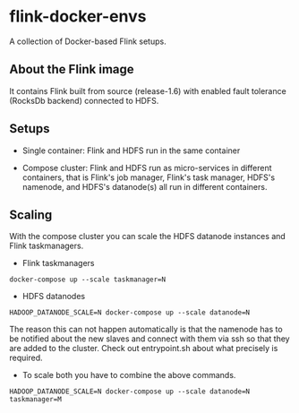 # flink-docker-envs

A collection of Docker-based Flink setups.

## About the Flink image

It contains Flink built from source (release-1.6) with enabled fault tolerance (RocksDb backend) connected to HDFS.

## Setups

- Single container: Flink and HDFS run in the same container

- Compose cluster: Flink and HDFS run as micro-services in different containers, that is Flink's job manager, Flink's task manager, HDFS's namenode, and HDFS's datanode(s) all run in different containers.

## Scaling

With the compose cluster you can scale the HDFS datanode instances and Flink taskmanagers.

- Flink taskmanagers

`docker-compose up --scale taskmanager=N`

- HDFS datanodes

`HADOOP_DATANODE_SCALE=N docker-compose up --scale datanode=N`

The reason this can not happen automatically is that the namenode has to be notified about the new slaves and connect with them via ssh so that they are added to the cluster. Check out entrypoint.sh about what precisely is required.

- To scale both you have to combine the above commands.

`HADOOP_DATANODE_SCALE=N docker-compose up --scale datanode=N taskmanager=M`
